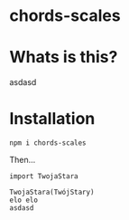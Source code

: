 # chords-scales

# Whats is this?

asdasd

# Installation

`npm i chords-scales`

Then...

```
import TwojaStara

TwojaStara(TwójStary)
elo elo
asdasd

```

